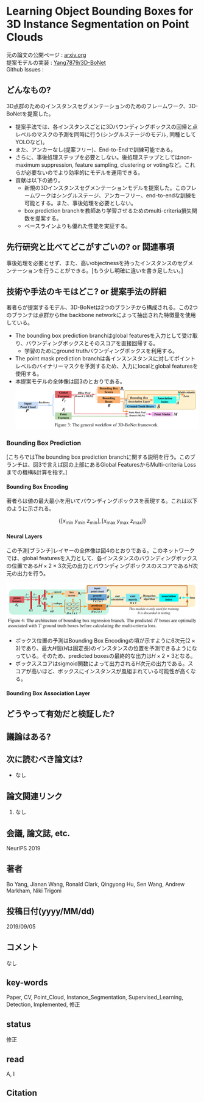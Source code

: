 # Learning Object Bounding Boxes for 3D Instance Segmentation on Point Clouds

元の論文の公開ページ : [arxiv.org](https://arxiv.org/abs/1906.01140v2)  
提案モデルの実装 : [Yang7879/3D-BoNet](https://github.com/Yang7879/3D-BoNet)  
Github Issues : []()  

## どんなもの?
3D点群のためのインスタンスセグメンテーションのためのフレームワーク、3D-BoNetを提案した。
- 提案手法では、各インスタンスごとに3Dバウンディングボックスの回帰と点レベルのマスクの予測を同時に行う(シングルステージのモデル, 同種としてYOLOなど)。
- また、アンカーなし(提案フリー)、End-to-Endで訓練可能である。
- さらに、事後処理ステップを必要としない。後処理ステップとしてはnon-maximum suppression, feature sampling, clustering or votingなど。これらが必要ないのでより効率的にモデルを運用できる。
- 貢献は以下の通り。
    - 新規の3Dインスタンスセグメンテーションモデルを提案した。このフレームワークはシングルステージ、アンカーフリー、end-to-endな訓練を可能とする。また、事後処理を必要としない。
    - box prediction branchを教師あり学習させるためのmulti-criteria損失関数を提案する。
    - ベースラインよりも優れた性能を実証する。

## 先行研究と比べてどこがすごいの? or 関連事項
事後処理を必要とせず、また、高いobjectnessを持ったインスタンスのセグメンテーションを行うことができる。[もう少し明確に違いを書き足したい。]

## 技術や手法のキモはどこ? or 提案手法の詳細
著者らが提案するモデル、3D-BoNetは2つのブランチから構成される。この2つのブランチは点群からthe backbone networkによって抽出された特徴量を使用している。
- The bounding box prediction branchはglobal featuresを入力として受け取り、バウンディングボックスとそのスコアを直接回帰する。
    - 学習のためにground truthバウンディングボックスを利用する。
- The point mask prediction branchは各インスンスタンスに対してポイントレベルのバイナリーマスクを予測するため、入力にlocalとglobal featuresを使用する。
- 本提案モデルの全体像は図3のとおりである。  
    ![fig3](img/LOBBf3ISoPC/fig3.png)

### Bounding Box Prediction
[こちらではThe bounding box prediction branchに関する説明を行う。このブランチは、図3で言えば図の上部にあるGlobal FeaturesからMulti-criteria Lossまでの機構&計算を指す。]

#### Bounding Box Encoding
著者らは値の最大最小を用いてバウンディングボックスを表現する。これは以下のように示される。

$$
\left\{\left[x_{\min }\ y_{\min }\ z_{\min }\right],\left[x_{\max }\ y_{\max }\ z_{\max }\right]\right\}
$$

#### Neural Layers
この予測[ブランチ]レイヤーの全体像は図4のとおりである。このネットワークでは、global featuresを入力として、各インスタンスのバウンディングボックスの位置である$H\times 2\times 3$次元の出力とバウンディングボックスのスコアである$H$次元の出力を行う。

![fig4](img/LOBBf3ISoPC/fig4.png)

- ボックス位置の予測はBounding Box Encodingの項が示すように6次元($2\times 3$)であり、最大$H$個($H$は固定長)のインスタンスの位置を予測できるようになっている。そのため、predicted boxesの最終的な出力は$H\times 2\times 3$となる。
- ボックススコアはsigmoid関数によって出力される$H$次元の出力である。スコアが高いほど、ボックスにインスタンスが風組まれている可能性が高くなる。

#### Bounding Box Association Layer



## どうやって有効だと検証した?

## 議論はある?

## 次に読むべき論文は?
- なし

## 論文関連リンク
1. なし

## 会議, 論文誌, etc.
NeurlPS 2019

## 著者
Bo Yang, Jianan Wang, Ronald Clark, Qingyong Hu, Sen Wang, Andrew Markham, Niki Trigoni

## 投稿日付(yyyy/MM/dd)
2019/09/05

## コメント
なし

## key-words
Paper, CV, Point_Cloud, Instance_Segmentation, Supervised_Learning, Detection, Implemented, 修正

## status
修正

## read
A, I

## Citation
